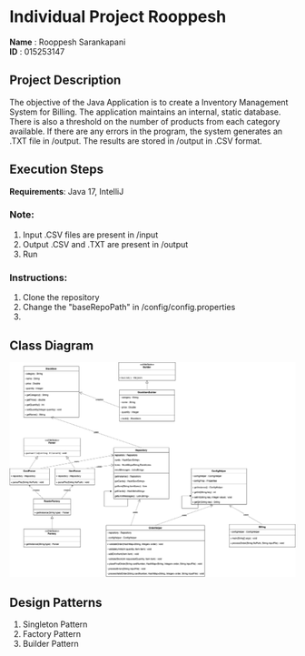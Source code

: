 # Individual Project Rooppesh

**Name** : Rooppesh Sarankapani <br />
**ID** : 015253147

## Project Description

The objective of the Java Application is to create a Inventory Management System for Billing. The application maintains an internal, static database. There is also a threshold on the number of products from each category available. If there are any errors in the program, the system generates an .TXT file in /output. The results are stored in /output in .CSV format.   

## Execution Steps

**Requirements**: Java 17, IntelliJ

### Note: 
1. Input .CSV files are present in /input 
2. Output .CSV and .TXT are present in /output
3. Run 

### Instructions:
1. Clone the repository
2. Change the "baseRepoPath" in /config/config.properties
3. 

## Class Diagram

![Class Diagram0](https://github.com/gopinathsjsu/individual-project-Rooppesh/blob/45759d765b925bd75a4712d4cc0b477191e8d871/documents/Class%20Diagram.png)

## Design Patterns

1) Singleton Pattern
2) Factory Pattern
3) Builder Pattern


